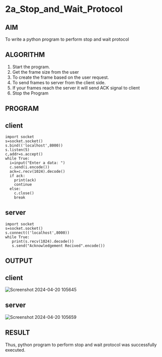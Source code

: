 # 2a_Stop_and_Wait_Protocol
## AIM 
To write a python program to perform stop and wait protocol
## ALGORITHM
1. Start the program.
2. Get the frame size from the user
3. To create the frame based on the user request.
4. To send frames to server from the client side.
5. If your frames reach the server it will send ACK signal to client
6. Stop the Program
## PROGRAM
## client
```
import socket
s=socket.socket()
s.bind(('localhost',8000))
s.listen(5)
c,addr=s.accept()
while True:
  i=input("Enter a data: ")
  c.send(i.encode())
  ack=c.recv(1024).decode()
  if ack:
    print(ack)
    continue
  else:
    c.close()
    break
```
## server
```
import socket
s=socket.socket()
s.connect(('localhost',8000))
while True:
   print(s.recv(1024).decode())
   s.send("Acknowledgement Recived".encode())
```
## OUTPUT
## client

![Screenshot 2024-04-20 105645](https://github.com/Danica-christa/2a_Stop_and_Wait_Protocol/assets/151514009/96fd3098-5715-4900-b5a9-86e824d0ec5b)
## server

![Screenshot 2024-04-20 105659](https://github.com/Danica-christa/2a_Stop_and_Wait_Protocol/assets/151514009/1a289b3a-5016-47fc-812f-905136fc5548)

## RESULT
Thus, python program to perform stop and wait protocol was successfully executed.
